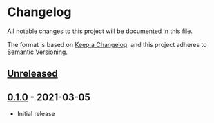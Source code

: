 # Changelog

All notable changes to this project will be documented in this file.

The format is based on [Keep a Changelog](https://keepachangelog.com/en/1.0.0/),
and this project adheres to [Semantic Versioning](https://semver.org/spec/v2.0.0.html).

## [Unreleased]

## [0.1.0] - 2021-03-05

- Initial release

[unreleased]: https://github.com/LuciferInLove/alertmanager-webhook-receiver/compare/v0.1.0...HEAD
[0.1.0]: https://github.com/LuciferInLove/alertmanager-webhook-receiver/releases/tag/v0.1.0
